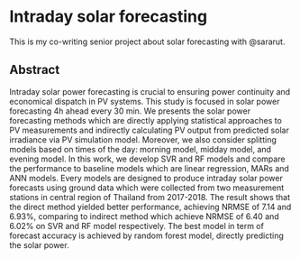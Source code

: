 # Intraday solar forecasting
This is my co-writing senior project about solar forecasting with @sararut.

## Abstract
Intraday solar power forecasting is crucial to ensuring power continuity and economical dispatch in PV systems. This study is 
focused in solar power forecasting 4h ahead every 30 min. We presents the solar power forecasting methods which are directly 
applying statistical approaches to PV measurements and indirectly calculating PV output from predicted solar irradiance via PV 
simulation model. Moreover, we also consider splitting models based on times of the day: morning model, midday model, and 
evening model. In this work, we develop SVR and RF models and compare the performance to baseline models which are linear 
regression, MARs and ANN models. Every models are designed to produce intraday solar power forecasts using ground data which 
were collected from two measurement stations in  central region of Thailand from 2017-2018. The result shows that the direct 
method yielded better performance, achieving NRMSE of 7.14 and 6.93\%, comparing to indirect method which achieve NRMSE of 
6.40 and 6.02\% on SVR and RF model respectively. The best model in term of forecast accuracy is achieved by random forest 
model, directly predicting the solar power.
